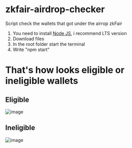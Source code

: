 # zkfair-airdrop-checker

Script check the wallets that got under the airrop zkFair

  1. You need to install [Node JS](https://nodejs.org/en), i recommend LTS version
  2. Download files
  3. In the root folder start the terminal
  4. Write "npm start"

# That's how looks eligible or ineligible wallets
## Eligible 
![image](https://github.com/LegendGensis/zkfair-airdrop-checker/blob/main/eligible.jpg)

## Ineligible
![image](https://github.com/LegendGensis/zkfair-airdrop-checker/blob/main/image.png)

